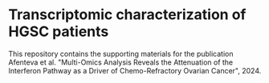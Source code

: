 # Transcriptomic characterization of HGSC patients
This repository contains the supporting materials for the publication Afenteva et al. "Multi-Omics Analysis Reveals the Attenuation of the Interferon Pathway as a Driver of Chemo-Refractory Ovarian Cancer", 2024.
